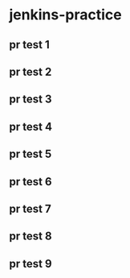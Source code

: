 # jenkins-practice

## pr test 1
## pr test 2
## pr test 3
## pr test 4
## pr test 5
## pr test 6
## pr test 7
## pr test 8
## pr test 9
